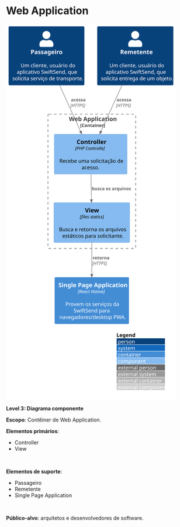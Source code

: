 # Web Application

![diagram](container.svg)

**Level 3: Diagrama componente**

**Escopo**: Contêiner de Web Application.

**Elementos primários**:
* Controller
* View
<br>

**Elementos de suporte**:
* Passageiro
* Remetente
* Single Page Application
<br>

**Público-alvo**: arquitetos e desenvolvedores de software.